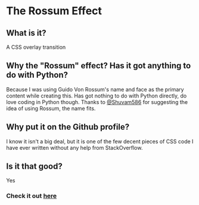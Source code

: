# The Rossum Effect

## What is it?
A CSS overlay transition

## Why the "Rossum" effect? Has it got anything to do with Python?
Because I was using Guido Von Rossum's name and face as the primary content while creating this. Has got nothing to do with Python directly, do love coding in Python though. Thanks to <a href="https://github.com/Shuvam586">@Shuvam586</a> for suggesting the idea of using Rossum, the name fits.

## Why put it on the Github profile?
I know it isn't a big deal, but it is one of the few decent pieces of CSS code I have ever written without any help from StackOverflow.

## Is it that good?
Yes

### Check it out <a href="https://softvibes.github.io/rossum-effect">here</a>
